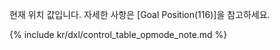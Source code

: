 현재 위치 값입니다. 자세한 사항은 [Goal Position(116)]을 참고하세요.

{% include kr/dxl/control_table_opmode_note.md %}
